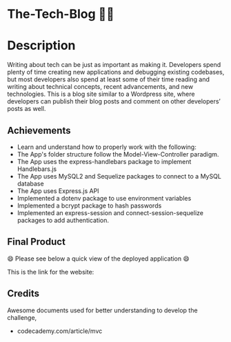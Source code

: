 # The-Tech-Blog 👩‍💻

# Description

Writing about tech can be just as important as making it. Developers spend plenty of time creating new applications and debugging existing codebases, but most developers also spend at least some of their time reading and writing about technical concepts, recent advancements, and new technologies. This is a blog site similar to a Wordpress site, where developers can publish their blog posts and comment on other developers’ posts as well. 


## Achievements

- Learn and understand how to properly work with the following:
- The App's folder structure follow the Model-View-Controller paradigm. 
- The App uses the express-handlebars package to implement Handlebars.js
- The App uses MySQL2 and Sequelize packages to connect to a MySQL database
- The App uses Express.js API 
- Implemented a dotenv package to use environment variables
- Implemented a bcrypt package to hash passwords
- Implemented an express-session and connect-session-sequelize packages to add authentication.
  

## Final Product

 
😄 Please see below a quick view of the deployed application 😄 


This is the link for the website: 

## Credits 

Awesome documents used for better understanding to develop the challenge,

- codecademy.com/article/mvc
